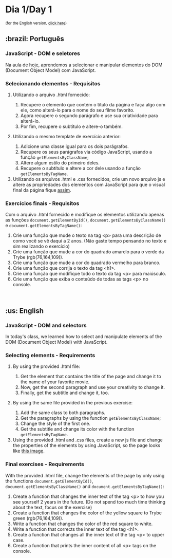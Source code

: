 # Dia 1/Day 1

<small>(for the English version, <a href="#en">click here</a>)</small>

<h2>:brazil: Português</h2>
<h3>JavaScript - DOM e seletores</h3>
<p>Na aula de hoje, aprendemos a selecionar e manipular elementos do DOM (Document Object Model) com JavaScript.</p>
<h3>Selecionando elementos - Requisitos</h3>
<ol>
  <li>
    <p>Utilizando o arquivo .html fornecido:</p>
    <ol>
      <li>Recupere o elemento que contém o título da página e faça algo com ele, como alterá-lo para o nome do seu filme favorito.</li>
      <li>Agora recupere o segundo parágrafo e use sua criatividade para alterá-lo.</li>
      <li>Por fim, recupere o subtítulo e altere-o também.</li>
    </ol>
  </li>
  <li>
    <p>Utilizando o mesmo template de exercício anterior:</p>
    <ol>
      <li>Adicione uma classe igual para os dois parágrafos.</li>
      <li>Recupere os seus parágrafos via código JavaScript, usando a função <code>getElementsByClassName</code>;</li>
      <li>Altere algum estilo do primeiro deles.</li>
      <li>Recupere o subtítulo e altere a cor dele usando a função <code>getElementsByTagName</code>.</li>
    </ol>
  </li>
  <li>Utilizando os arquivos .html e .css fornecidos, crie um novo arquivo js e altere as propriedades dos elementos com JavaScript para que o visual final da página fique <a href="https://github.com/raphaelalmeidamartins/trybe_exercicios/tree/main/1_fundamentos-do-desv-web/b05_javascript-DOM-eventos-e-web-storage/05.01_DOM-e-seletores/01_seletores-de-elementos/preview.png">assim</a>.
  </li>
</ol>
<h3>Exercícios finais - Requisitos</h3>
<p>Com o arquivo .html fornecido e modifique os elementos utilizando apenas as funções <code>document.getElementById()</code>, <code>document.getElementsByClassName()</code> e <code>document.getElementsByTagName()</code>:</p>
<ol>
  <li>Crie uma função que mude o texto na tag &lt;p&gt; para uma descrição de como você se vê daqui a 2 anos. (Não gaste tempo pensando no texto e sim realizando o exercício)</li>
  <li>Crie uma função que mude a cor do quadrado amarelo para o verde da Trybe (rgb(76,164,109)).</li>
  <li>Crie uma função que mude a cor do quadrado vermelho para branco.</li>
  <li>Crie uma função que corrija o texto da tag &lt;h1&gt;.</li>
  <li>Crie uma função que modifique todo o texto da tag &lt;p&gt; para maiúsculo.</li>
  <li>Crie uma função que exiba o conteúdo de todas as tags &lt;p&gt; no console.</li>
</ol>
<br>

<h2 id="en">:us: English</h2>
<h3>JavaScript - DOM and selectors</h3>
<p>In today's class, we learned how to select and manipulate elements of the DOM (Document Object Model) with JavaScript.</p>
<h3>Selecting elements - Requirements</h3>
<ol>
  <li>
    <p>By using the provided .html file:</p>
    <ol>
      <li>Get the element that contains the title of the page and change it to the name of your favorite movie.</li>
      <li>Now, get the second paragraph and use your creativity to change it.</li>
      <li>Finally, get the subtitle and change it, too.</li>
    </ol>
  </li>
  <li>
    <p>By using the same file provided in the previous exercise:</p>
    <ol>
      <li>Add the same class to both paragraphs.</li>
      <li>Get the paragraphs by using the function <code>getElementsByClassName</code>;</li>
      <li>Change the style of the first one.</li>
      <li>Get the subtitle and change its color with the function <code>getElementsByTagName</code>.</li>
    </ol>
  </li>
  <li>Using the provided .html and .css files, create a new js file and change the properties of the elements by using JavaScript, so the page looks like <a href="https://github.com/raphaelalmeidamartins/trybe_exercicios/tree/main/1_fundamentos-do-desv-web/b05_javascript-DOM-eventos-e-web-storage/05.01_DOM-e-seletores/01_seletores-de-elementos/preview.png">this image</a>.
  </li>
</ol>
<h3>Final exercises - Requirements</h3>
<p>With the provided .html file, change the elements of the page by only using the functions <code>document.getElementById()</code>, <code>document.getElementsByClassName()</code> and <code>document.getElementsByTagName()</code>:</p>
<ol>
  <li>Create a function that changes the inner text of the tag &lt;p&gt; to how you see yourself 2 years in the future. (Do not spend too much time thinking about the text, focus on the exercise)</li>
  <li>Create a function that changes the color of the yellow square to Trybe green (rgb(76,164,109)).</li>
  <li>Write a function that changes the color of the red square to white.</li>
  <li>Write a function that corrects the inner text of the tag &lt;h1&gt;.</li>
  <li>Create a function that changes all the inner text of the tag &lt;p&gt; to upper case.</li>
  <li>Create a function that prints the inner content of all &lt;p&gt; tags on the console.</li>
</ol>
